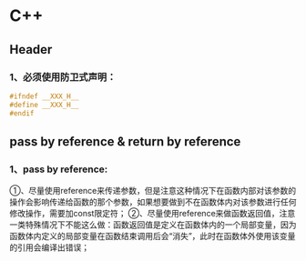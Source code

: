 # C++
## Header
### 1、必须使用防卫式声明：
```C++
#ifndef __XXX_H__
#define __XXX_H__
#endif
```
## pass by reference & return by reference
### 1、pass by reference:
①、尽量使用reference来传递参数，但是注意这种情况下在函数内部对该参数的操作会影响传递给函数的那个参数，如果想要做到不在函数体内对该参数进行任何修改操作，需要加const限定符；
②、尽量使用reference来做函数返回值，注意一类特殊情况下不能这么做：函数返回值是定义在函数体内的一个局部变量，因为函数体内定义的局部变量在函数结束调用后会“消失”，此时在函数体外使用该变量的引用会编译出错误；
